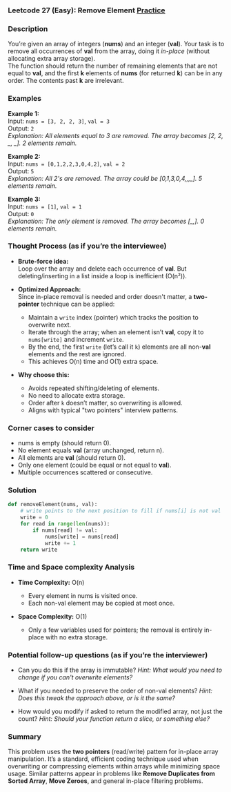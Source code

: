 ### Leetcode 27 (Easy): Remove Element [Practice](https://leetcode.com/problems/remove-element)

### Description  
You’re given an array of integers (**nums**) and an integer (**val**). Your task is to remove all occurrences of **val** from the array, doing it *in-place* (without allocating extra array storage).  
The function should return the number of remaining elements that are not equal to **val**, and the first **k** elements of **nums** (for returned **k**) can be in any order. The contents past **k** are irrelevant.

### Examples  

**Example 1:**  
Input: `nums = [3, 2, 2, 3]`, `val = 3`  
Output: `2`  
*Explanation: All elements equal to 3 are removed. The array becomes [2, 2, _, _]. 2 elements remain.*

**Example 2:**  
Input: `nums = [0,1,2,2,3,0,4,2]`, `val = 2`  
Output: `5`  
*Explanation: All 2's are removed. The array could be [0,1,3,0,4,_,_,_]. 5 elements remain.*

**Example 3:**  
Input: `nums = [1]`, `val = 1`  
Output: `0`  
*Explanation: The only element is removed. The array becomes [_,]. 0 elements remain.*


### Thought Process (as if you’re the interviewee)  
- **Brute-force idea:**  
  Loop over the array and delete each occurrence of **val**. But deleting/inserting in a list inside a loop is inefficient (O(n²)).

- **Optimized Approach:**  
  Since in-place removal is needed and order doesn't matter, a **two-pointer** technique can be applied:
  - Maintain a `write` index (pointer) which tracks the position to overwrite next.
  - Iterate through the array; when an element isn’t **val**, copy it to `nums[write]` and increment `write`.  
  - By the end, the first `write` (let’s call it `k`) elements are all non-**val** elements and the rest are ignored.
  - This achieves O(n) time and O(1) extra space.

- **Why choose this:**  
  - Avoids repeated shifting/deleting of elements.
  - No need to allocate extra storage.
  - Order after `k` doesn’t matter, so overwriting is allowed.
  - Aligns with typical "two pointers" interview patterns.

### Corner cases to consider  
- nums is empty (should return 0).
- No element equals **val** (array unchanged, return n).
- All elements are **val** (should return 0).
- Only one element (could be equal or not equal to **val**).
- Multiple occurrences scattered or consecutive.

### Solution

```python
def removeElement(nums, val):
    # write points to the next position to fill if nums[i] is not val
    write = 0
    for read in range(len(nums)):
        if nums[read] != val:
            nums[write] = nums[read]
            write += 1
    return write
```

### Time and Space complexity Analysis  

- **Time Complexity:** O(n)
  - Every element in nums is visited once.
  - Each non-val element may be copied at most once.

- **Space Complexity:** O(1)
  - Only a few variables used for pointers; the removal is entirely in-place with no extra storage.


### Potential follow-up questions (as if you’re the interviewer)  

- Can you do this if the array is immutable?
  *Hint: What would you need to change if you *can't* overwrite elements?*
  
- What if you needed to preserve the order of non-val elements?
  *Hint: Does this tweak the approach above, or is it the same?*
  
- How would you modify if asked to return the modified array, not just the count?
  *Hint: Should your function return a slice, or something else?*

### Summary
This problem uses the **two pointers** (read/write) pattern for in-place array manipulation. It’s a standard, efficient coding technique used when overwriting or compressing elements within arrays while minimizing space usage. Similar patterns appear in problems like **Remove Duplicates from Sorted Array**, **Move Zeroes**, and general in-place filtering problems.